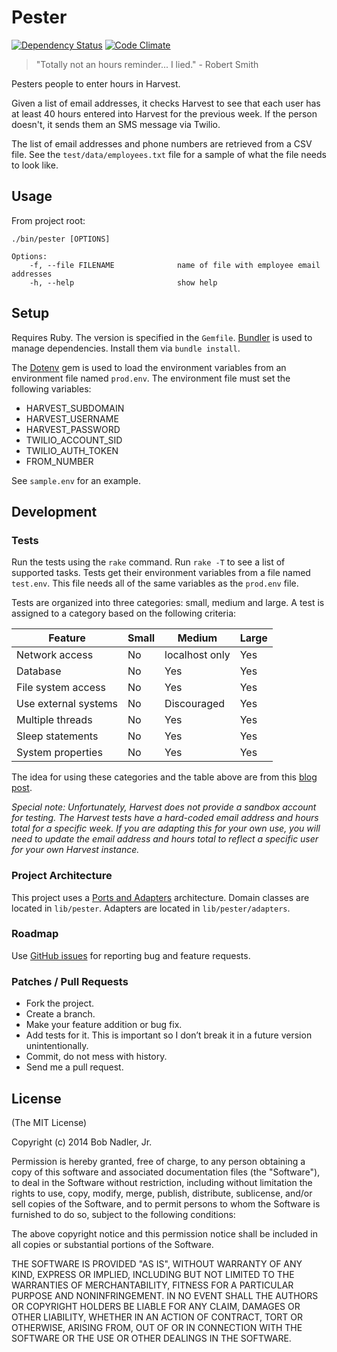 # Pester
[![Dependency Status](https://gemnasium.com/bnadlerjr/pester.png)](https://gemnasium.com/bnadlerjr/pester)
[![Code Climate](https://codeclimate.com/github/bnadlerjr/pester.png)](https://codeclimate.com/github/bnadlerjr/pester)

> "Totally not an hours reminder... I lied." - Robert Smith

Pesters people to enter hours in Harvest.

Given a list of email addresses, it checks Harvest to see that each user has at least 40 hours entered into Harvest for the previous week. If the person doesn't, it sends them an SMS message via Twilio.

The list of email addresses and phone numbers are retrieved from a CSV file. See the `test/data/employees.txt` file for a sample of what the file needs to look like.

## Usage

From project root:

```
./bin/pester [OPTIONS]

Options:
    -f, --file FILENAME              name of file with employee email addresses
    -h, --help                       show help
```

## Setup
Requires Ruby. The version is specified in the `Gemfile`. [Bundler](http://bundler.io/) is used to manage dependencies. Install them via `bundle install`.

The [Dotenv](https://github.com/bkeepers/dotenv) gem is used to load the environment variables from an environment file named `prod.env`. The environment file must set the following variables:
* HARVEST_SUBDOMAIN
* HARVEST_USERNAME
* HARVEST_PASSWORD
* TWILIO_ACCOUNT_SID
* TWILIO_AUTH_TOKEN
* FROM_NUMBER

See `sample.env` for an example.

## Development

### Tests
Run the tests using the `rake` command. Run `rake -T` to see a list of supported tasks. Tests get their environment variables from a file named `test.env`. This file needs all of the same variables as the `prod.env` file.

Tests are organized into three categories: small, medium and large. A test is assigned to a category based on the following criteria:

| Feature              | Small | Medium         | Large |
| -------------------- | ----- | -------------- | ----- |
| Network access       | No    | localhost only | Yes   |
| Database             | No    | Yes            | Yes   |
| File system access   | No    | Yes            | Yes   |
| Use external systems | No    | Discouraged    | Yes   |
| Multiple threads     | No    | Yes            | Yes   |
| Sleep statements     | No    | Yes            | Yes   |
| System properties    | No    | Yes            | Yes   |

The idea for using these categories and the table above are from this [blog post](http://googletesting.blogspot.com/2010/12/test-sizes.html).

*Special note:
Unfortunately, Harvest does not provide a sandbox account for testing. The Harvest tests have a hard-coded email address and hours total for a specific week. If you are adapting this for your own use, you will need to update the email address and hours total to reflect a specific user for your own Harvest instance.*

### Project Architecture
This project uses a [Ports and Adapters](http://alistair.cockburn.us/Hexagonal+architecture) architecture. Domain classes are located in `lib/pester`. Adapters are located in `lib/pester/adapters`.

### Roadmap

Use [GitHub issues](http://github.com/bnadlerjr/pester/issues) for reporting bug and feature requests.

### Patches / Pull Requests
* Fork the project.
* Create a branch.
* Make your feature addition or bug fix.
* Add tests for it. This is important so I don’t break it in a future version unintentionally.
* Commit, do not mess with history.
* Send me a pull request.

## License
(The MIT License)

Copyright (c) 2014 Bob Nadler, Jr.

Permission is hereby granted, free of charge, to any person obtaining a copy of this software and associated documentation files (the "Software"), to deal in the Software without restriction, including without limitation the rights to use, copy, modify, merge, publish, distribute, sublicense, and/or sell copies of the Software, and to permit persons to whom the Software is furnished to do so, subject to the following conditions:

The above copyright notice and this permission notice shall be included in all copies or substantial portions of the Software.

THE SOFTWARE IS PROVIDED "AS IS", WITHOUT WARRANTY OF ANY KIND, EXPRESS OR IMPLIED, INCLUDING BUT NOT LIMITED TO THE WARRANTIES OF MERCHANTABILITY, FITNESS FOR A PARTICULAR PURPOSE AND NONINFRINGEMENT. IN NO EVENT SHALL THE AUTHORS OR COPYRIGHT HOLDERS BE LIABLE FOR ANY CLAIM, DAMAGES OR OTHER LIABILITY, WHETHER IN AN ACTION OF CONTRACT, TORT OR OTHERWISE, ARISING FROM, OUT OF OR IN CONNECTION WITH THE SOFTWARE OR THE USE OR OTHER DEALINGS IN THE SOFTWARE.
